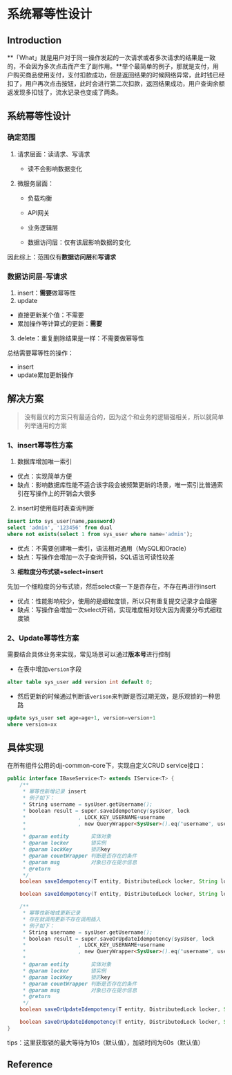 # 系统幂等性设计

## Introduction

**「What」就是用户对于同一操作发起的一次请求或者多次请求的结果是一致的，不会因为多次点击而产生了副作用。**举个最简单的例子，那就是支付，用户购买商品使用支付，支付扣款成功，但是返回结果的时候网络异常，此时钱已经扣了，用户再次点击按钮，此时会进行第二次扣款，返回结果成功，用户查询余额返发现多扣钱了，流水记录也变成了两条。

## 系统幂等性设计

### 确定范围

1. 请求层面：读请求、写请求
   - 读不会影响数据变化

2. 微服务层面：

   - 负载均衡

   - API网关

   - 业务逻辑层

   - 数据访问层：仅有该层影响数据的变化

因此综上：范围仅有**数据访问层**和**写请求**

### 数据访问层-写请求

1. insert：**需要**做幂等性
2. update

- 直接更新某个值：不需要
- 累加操作等计算式的更新：**需要**

3. delete：重复删除结果是一样：不需要做幂等性

总结需要幂等性的操作：

- insert
- update累加更新操作

## 解决方案

> 没有最优的方案只有最适合的，因为这个和业务的逻辑强相关，所以就简单列举通用的方案

### 1、insert幂等性方案

1. 数据库增加唯一索引

- 优点：实现简单方便
- 缺点：影响数据库性能不适合该字段会被频繁更新的场景，唯一索引比普通索引在写操作上的开销会大很多

2. insert时使用临时表查询判断

```SQL
insert into sys_user(name,password)
select 'admin', '123456' from dual
where not exists(select 1 from sys_user where name='admin');
```

- 优点：不需要创建唯一索引，语法相对通用（MySQL和Oracle）
- 缺点：写操作会增加一次子查询开销，SQL语法可读性较差

3. **细粒度分布式锁+select+insert**

先加一个细粒度的分布式锁，然后select查一下是否存在，不存在再进行insert

- 优点：性能影响较少，使用的是细粒度锁，所以只有重复提交记录才会阻塞
- 缺点：写操作会增加一次select开销，实现难度相对较大因为需要分布式细粒度锁

### 2、Update幂等性方案

需要结合具体业务来实现，常见场景可以通过**版本号**进行控制

- 在表中增加`version`字段

```sql
alter table sys_user add version int default 0;
```

- 然后更新的时候通过判断该`verison`来判断是否过期无效，是乐观锁的一种思路

```sql
update sys_user set age=age+1, version=version+1
where version=xx
```

## 具体实现

在所有组件公用的djj-common-core下，实现自定义CRUD service接口：

```java
public interface IBaseService<T> extends IService<T> {
    /**
     * 幂等性新增记录 insert
     * 例子如下：
     * String username = sysUser.getUsername();
     * boolean result = super.saveIdempotency(sysUser, lock
     *                 , LOCK_KEY_USERNAME+username
     *                 , new QueryWrapper<SysUser>().eq("username", username));
     *
     * @param entity       实体对象
     * @param locker       锁实例
     * @param lockKey      锁的key
     * @param countWrapper 判断是否存在的条件
     * @param msg          对象已存在提示信息
     * @return
     */
    boolean saveIdempotency(T entity, DistributedLock locker, String lockKey, Wrapper<T> countWrapper, String msg) throws Exception;

    boolean saveIdempotency(T entity, DistributedLock locker, String lockKey, Wrapper<T> countWrapper) throws Exception;

    /**
     * 幂等性新增或更新记录
     * 存在就调用更新不存在调用插入
     * 例子如下：
     * String username = sysUser.getUsername();
     * boolean result = super.saveOrUpdateIdempotency(sysUser, lock
     *                 , LOCK_KEY_USERNAME+username
     *                 , new QueryWrapper<SysUser>().eq("username", username));
     *
     * @param entity       实体对象
     * @param locker       锁实例
     * @param lockKey      锁的key
     * @param countWrapper 判断是否存在的条件
     * @param msg          对象已存在提示信息
     * @return
     */
    boolean saveOrUpdateIdempotency(T entity, DistributedLock locker, String lockKey, Wrapper<T> countWrapper, String msg) throws Exception;

    boolean saveOrUpdateIdempotency(T entity, DistributedLock locker, String lockKey, Wrapper<T> countWrapper) throws Exception;
}
```

tips：这里获取锁的最大等待为10s（默认值），加锁时间为60s（默认值）

## Reference